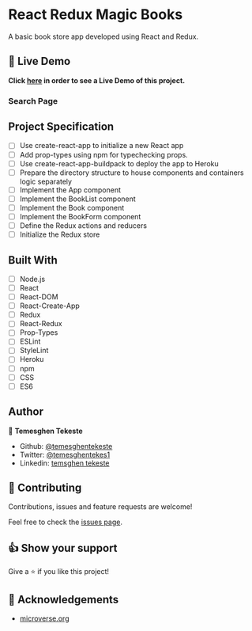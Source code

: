 # React Redux Magic Books

A basic book store app developed using React and Redux.

## 🔴 Live Demo

**Click [here](https://magicbooks-temesghen.herokuapp.com/) in order to see a Live Demo of this project.**

### Search Page

## Project Specification

- [ ] Use create-react-app to initialize a new React app
- [ ] Add prop-types using npm for typechecking props.
- [ ] Use create-react-app-buildpack to deploy the app to Heroku
- [ ] Prepare the directory structure to house components and containers logic separately
- [ ] Implement the App component
- [ ] Implement the BookList component
- [ ] Implement the Book component
- [ ] Implement the BookForm component
- [ ] Define the Redux actions and reducers
- [ ] Initialize the Redux store

## Built With

- [ ] Node.js
- [ ] React
- [ ] React-DOM
- [ ] React-Create-App
- [ ] Redux
- [ ] React-Redux
- [ ] Prop-Types
- [ ] ESLint
- [ ] StyleLint
- [ ] Heroku
- [ ] npm
- [ ] CSS
- [ ] ES6

## Author

👤 **Temesghen Tekeste**

- Github: [@temesghentekeste](https://github.com/temesghentekeste)
- Twitter: [@temesghentekes1](https://twitter.com/temesghentekes1)
- Linkedin: [temsghen tekeste](https://www.linkedin.com/in/temesghentekeste/)

## 🤝 Contributing

Contributions, issues and feature requests are welcome!

Feel free to check the [issues page](https://github.com/temesghentekeste/react-redux-magic-books/issues).

## 👍 Show your support

Give a ⭐️ if you like this project!

## :clap: Acknowledgements

- <a href="https://www.microverse.org/" target="_blank">microverse.org</a>
  </a>
